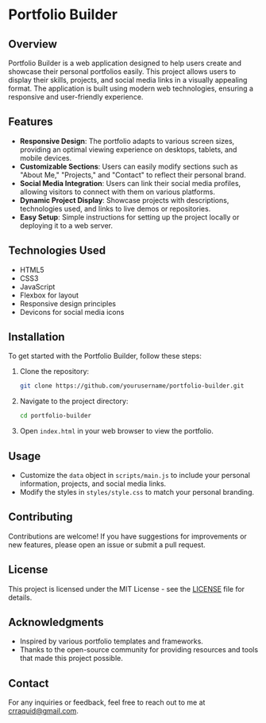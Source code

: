 # Portfolio Builder

## Overview
Portfolio Builder is a web application designed to help users create and showcase their personal portfolios easily. This project allows users to display their skills, projects, and social media links in a visually appealing format. The application is built using modern web technologies, ensuring a responsive and user-friendly experience.

## Features
- **Responsive Design**: The portfolio adapts to various screen sizes, providing an optimal viewing experience on desktops, tablets, and mobile devices.
- **Customizable Sections**: Users can easily modify sections such as "About Me," "Projects," and "Contact" to reflect their personal brand.
- **Social Media Integration**: Users can link their social media profiles, allowing visitors to connect with them on various platforms.
- **Dynamic Project Display**: Showcase projects with descriptions, technologies used, and links to live demos or repositories.
- **Easy Setup**: Simple instructions for setting up the project locally or deploying it to a web server.

## Technologies Used
- HTML5
- CSS3
- JavaScript
- Flexbox for layout
- Responsive design principles
- Devicons for social media icons

## Installation
To get started with the Portfolio Builder, follow these steps:

1. Clone the repository:
   ```bash
   git clone https://github.com/yourusername/portfolio-builder.git
   ```
2. Navigate to the project directory:
   ```bash
   cd portfolio-builder
   ```
3. Open `index.html` in your web browser to view the portfolio.

## Usage
- Customize the `data` object in `scripts/main.js` to include your personal information, projects, and social media links.
- Modify the styles in `styles/style.css` to match your personal branding.

## Contributing
Contributions are welcome! If you have suggestions for improvements or new features, please open an issue or submit a pull request.

## License
This project is licensed under the MIT License - see the [LICENSE](LICENSE) file for details.

## Acknowledgments
- Inspired by various portfolio templates and frameworks.
- Thanks to the open-source community for providing resources and tools that made this project possible.

## Contact
For any inquiries or feedback, feel free to reach out to me at [crraquid@gmail.com](mailto:crraquid@gmail.com).